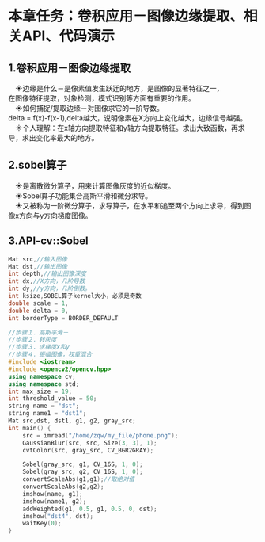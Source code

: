 # **本章任务：卷积应用－图像边缘提取、相关API、代码演示**  
## **1.卷积应用－图像边缘提取**  
&emsp;&#9728;边缘是什么－是像素值发生跃迁的地方，是图像的显著特征之一，  
在图像特征提取，对象检测，模式识别等方面有重要的作用。  
&emsp;&#9728;如何捕捉/提取边缘－对图像求它的一阶导数。  
delta = f(x)-f(x-1),delta越大，说明像素在X方向上变化越大，边缘信号越强。  
&emsp;&#9728;个人理解：在x轴方向提取特征和y轴方向提取特征。求出大致函数，再求导，求出变化率最大的地方。  
## **2.sobel算子**  
&emsp;&#9728;是离散微分算子，用来计算图像灰度的近似梯度。  
&emsp;&#9728;Sobel算子功能集合高斯平滑和微分求导。  
&emsp;&#9728;又被称为一阶微分算子，求导算子，在水平和追至两个方向上求导，得到图像x方向与y方向梯度图像。  
## **3.API-cv::Sobel**  
```c++
Mat src,//输入图像
Mat dst,//输出图像
int depth,//输出图像深度
int dx,//X方向，几阶导数
int dy,//y方向，几阶倒数。
int ksize,SOBEL算子kernel大小，必须是奇数
double scale = 1,
double delta = 0,
int borderType = BORDER_DEFAULT
```
```c++
//步骤１．高斯平滑－
//步骤２．转灰度
//步骤３．求梯度x和y
//步骤４．振幅图像，权重混合
#include <iostream>
#include <opencv2/opencv.hpp>
using namespace cv;
using namespace std;
int max_size = 19;
int threshold_value = 50;
string name = "dst";
string name1 = "dst1";
Mat src,dst, dst1, g1, g2, gray_src;
int main() {
    src = imread("/home/zqw/my_file/phone.png");
    GaussianBlur(src, src, Size(3, 3), 1);
    cvtColor(src, gray_src, CV_BGR2GRAY);

    Sobel(gray_src, g1, CV_16S, 1, 0);
    Sobel(gray_src, g2, CV_16S, 1, 0);
    convertScaleAbs(g1,g1);//取绝对值
    convertScaleAbs(g2,g2);
    imshow(name, g1);
    imshow(name1, g2);
    addWeighted(g1, 0.5, g1, 0.5, 0, dst);
    imshow("dst4", dst);
    waitKey(0);
}
```
